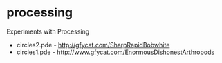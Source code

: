processing
==========

Experiments with Processing

* circles2.pde - http://gfycat.com/SharpRapidBobwhite
* circles1.pde - http://www.gfycat.com/EnormousDishonestArthropods
